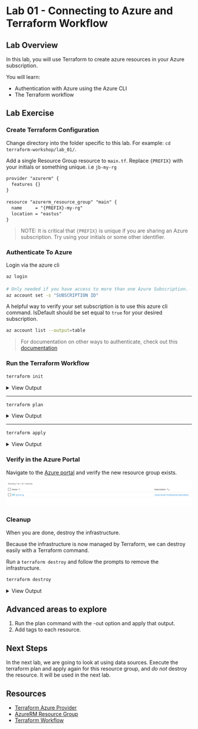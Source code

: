 # Lab 01 - Connecting to Azure and Terraform Workflow

## Lab Overview

In this lab, you will use Terraform to create azure resources in your Azure subscription.

You will learn:

* Authentication with Azure using the Azure CLI
* The Terraform workflow

## Lab Exercise

### Create Terraform Configuration

Change directory into the folder specific to this lab.
For example: `cd terraform-workshop/lab_01/`.

Add a single Resource Group resource to `main.tf`. Replace `{PREFIX}` with your initials or something unique. i.e `jb-my-rg`
``` hcl
provider "azurerm" {
  features {}
}

resource "azurerm_resource_group" "main" {
  name     = "{PREFIX}-my-rg"
  location = "eastus"
}
```

> NOTE: It is critical that `{PREFIX}` is unique if you are sharing an Azure subscription.  Try using your initials or some other identifier.

### Authenticate To Azure

Login via the azure cli

```sh
az login

# Only needed if you have access to more than one Azure Subscription.
az account set -s "SUBSCRIPTION ID"
```

A helpful way to verify your set subscription is to use this azure cli command. IsDefault should be set equal to `true` for your desired subscription.

``` sh
az account list --output=table
```

> For documentation on other ways to authenticate, check out this [documentation](https://www.terraform.io/docs/providers/azurerm/guides/service_principal_client_secret.html)

### Run the Terraform Workflow

```sh
terraform init
```

<details><summary>View Output</summary>
<p>

```sh
$ terraform init

Initializing the backend...

Initializing provider plugins...
- Checking for available provider plugins...
- Downloading plugin for provider "azurerm" (hashicorp/azurerm) 2.22.0...

The following providers do not have any version constraints in configuration,
so the latest version was installed.

To prevent automatic upgrades to new major versions that may contain breaking
changes, it is recommended to add version = "..." constraints to the
corresponding provider blocks in configuration, with the constraint strings
suggested below.

* provider.azurerm: version = "~> 2.22"

Terraform has been successfully initialized!

You may now begin working with Terraform. Try running "terraform plan" to see
any changes that are required for your infrastructure. All Terraform commands
should now work.

If you ever set or change modules or backend configuration for Terraform,
rerun this command to reinitialize your working directory. If you forget, other
commands will detect it and remind you to do so if necessary.
```

</p>
</details>

---

``` sh
terraform plan
```

<details><summary>View Output</summary>
<p>

```sh
$ terraform plan
Refreshing Terraform state in-memory prior to plan...
The refreshed state will be used to calculate this plan, but will not be
persisted to local or remote state storage.


------------------------------------------------------------------------

An execution plan has been generated and is shown below.
Resource actions are indicated with the following symbols:
  + create

Terraform will perform the following actions:

  # azurerm_resource_group.main will be created
  + resource "azurerm_resource_group" "main" {
      + id       = (known after apply)
      + location = "eastus"
      + name     = "jb-my-rg"
    }

Plan: 1 to add, 0 to change, 0 to destroy.

------------------------------------------------------------------------

Note: You didn't specify an "-out" parameter to save this plan, so Terraform
can't guarantee that exactly these actions will be performed if
"terraform apply" is subsequently run.
```

</p>
</details>

---

``` sh
terraform apply
```
<details><summary>View Output</summary>
<p>

```sh
$ terraform apply

An execution plan has been generated and is shown below.
Resource actions are indicated with the following symbols:
  + create

Terraform will perform the following actions:

  # azurerm_resource_group.main will be created
  + resource "azurerm_resource_group" "main" {
      + id       = (known after apply)
      + location = "eastus"
      + name     = "jb-my-rg"
    }

Plan: 1 to add, 0 to change, 0 to destroy.

Do you want to perform these actions?
  Terraform will perform the actions described above.
  Only 'yes' will be accepted to approve.

  Enter a value: yes

azurerm_resource_group.main: Creating...
azurerm_resource_group.main: Creation complete after 1s [id=/subscriptions/6a3a86cc-566e-4d64-bb47-52ca7cf96384/resourceGroups/jb-my-rg]

Apply complete! Resources: 1 added, 0 changed, 0 destroyed.
```
</p>
</details>

### Verify in the Azure Portal

Navigate to the [Azure portal](https://portal.azure.com/) and verify the new resource group exists.

![Resource Group]("../../img/ResourceGroup.png)

### Cleanup

When you are done, destroy the infrastructure.

Because the infrastructure is now managed by Terraform, we can destroy easily with a Terraform command.

Run a `terraform destroy` and follow the prompts to remove the infrastructure.

```sh
terraform destroy
```

<details><summary>View Output</summary>
<p>

```sh
$ terraform destroy
azurerm_resource_group.main: Refreshing state... [id=/subscriptions/6a3a86cc-566e-4d64-bb47-52ca7cf96384/resourceGroups/jb-my-rg]

An execution plan has been generated and is shown below.
Resource actions are indicated with the following symbols:
  - destroy

Terraform will perform the following actions:

  # azurerm_resource_group.main will be destroyed
  - resource "azurerm_resource_group" "main" {
      - id       = "/subscriptions/6a3a86cc-566e-4d64-bb47-52ca7cf96384/resourceGroups/jb-my-rg" -> null
      - location = "eastus" -> null
      - name     = "jb-my-rg" -> null
      - tags     = {} -> null
    }

Plan: 0 to add, 0 to change, 1 to destroy.

Do you really want to destroy all resources?
  Terraform will destroy all your managed infrastructure, as shown above.
  There is no undo. Only 'yes' will be accepted to confirm.

  Enter a value: yes

azurerm_resource_group.main: Destroying... [id=/subscriptions/6a3a86cc-566e-4d64-bb47-52ca7cf96384/resourceGroups/jb-my-rg]
azurerm_resource_group.main: Still destroying... [id=/subscriptions/6a3a86cc-566e-4d64-bb47-52ca7cf96384/resourceGroups/jb-my-rg, 10s elapsed]
azurerm_resource_group.main: Still destroying... [id=/subscriptions/6a3a86cc-566e-4d64-bb47-52ca7cf96384/resourceGroups/jb-my-rg, 20s elapsed]
azurerm_resource_group.main: Still destroying... [id=/subscriptions/6a3a86cc-566e-4d64-bb47-52ca7cf96384/resourceGroups/jb-my-rg, 30s elapsed]
azurerm_resource_group.main: Still destroying... [id=/subscriptions/6a3a86cc-566e-4d64-bb47-52ca7cf96384/resourceGroups/jb-my-rg, 40s elapsed]
azurerm_resource_group.main: Destruction complete after 47s

Destroy complete! Resources: 1 destroyed.
```
</p>
</details>

## Advanced areas to explore

  1. Run the plan command with the -out option and apply that output.
  2. Add tags to each resource.

## Next Steps

In the next lab, we are going to look at using data sources.  Execute the terraform plan and apply again for this resource group, and *do not* destroy the resource.  It will be used in the next lab.

## Resources

- [Terraform Azure Provider](https://www.terraform.io/docs/providers/azurerm/index.html)
- [AzureRM Resource Group](https://www.terraform.io/docs/providers/azurerm/r/resource_group.html)
- [Terraform Workflow](https://www.terraform.io/guides/core-workflow.html)
